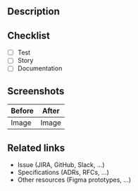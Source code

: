 ## Description

<!--
  Please include a concise summary of the change with the relevant motivation and context.
  Feel free to remove (or add), if needed, any point that is not applicable.
-->

## Checklist

-   [ ] Test
-   [ ] Story
-   [ ] Documentation

## Screenshots

| Before | After |
| ------ | ----- |
| Image  | Image |

## Related links

-   Issue (JIRA, GitHub, Slack, ...)
-   Specifications (ADRs, RFCs, ...)
-   Other resources (Figma prototypes, ...)
